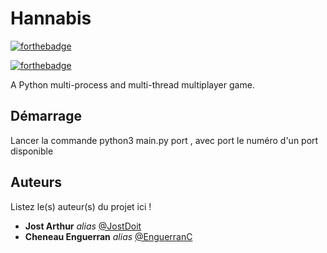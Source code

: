 # Hannabis
[![forthebadge]((https://forthebadge.com/images/badges/it-works-why.svg))](http://forthebadge.com)

[![forthebadge](http://forthebadge.com/images/badges/built-with-love.svg)](http://forthebadge.com)

A Python multi-process and multi-thread multiplayer game.

## Démarrage

Lancer la commande python3 main.py port , avec port le numéro d'un port disponible

## Auteurs
Listez le(s) auteur(s) du projet ici !
* **Jost Arthur** _alias_ [@JostDoit](https://github.com/JostDoit)
* **Cheneau Enguerran** _alias_ [@EnguerranC](https://github.com/EnguerranC)
